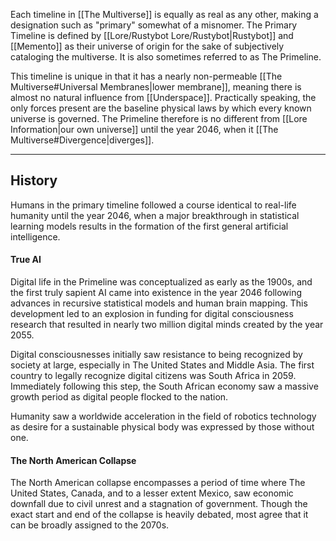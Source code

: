 Each timeline in [[The Multiverse]] is equally as real as any other, making a designation such as "primary" somewhat of a misnomer. The Primary Timeline is defined by [[Lore/Rustybot Lore/Rustybot|Rustybot]] and [[Memento]] as their universe of origin for the sake of subjectively cataloging the multiverse. It is also sometimes referred to as The Primeline.

This timeline is unique in that it has a nearly non-permeable [[The Multiverse#Universal Membranes|lower membrane]], meaning there is almost no natural influence from [[Underspace]]. Practically speaking, the only forces present are the baseline physical laws by which every known universe is governed. The Primeline therefore is no different from [[Lore Information|our own universe]] until the year 2046, when it [[The Multiverse#Divergence|diverges]].

---
## History

Humans in the primary timeline followed a course identical to real-life humanity until the year 2046, when a major breakthrough in statistical learning models results in the formation of the first general artificial intelligence.
#### True AI
Digital life in the Primeline was conceptualized as early as the 1900s, and the first truly sapient AI came into existence in the year 2046 following advances in recursive statistical models and human brain mapping. This development led to an explosion in funding for digital consciousness research that resulted in nearly two million digital minds created by the year 2055.

Digital consciousnesses initially saw resistance to being recognized by society at large, especially in The United States and Middle Asia. The first country to legally recognize digital citizens was South Africa in 2059. Immediately following this step, the South African economy saw a massive growth period as digital people flocked to the nation.

Humanity saw a worldwide acceleration in the field of robotics technology as desire for a sustainable physical body was expressed by those without one. 
#### The North American Collapse
The North American collapse encompasses a period of time where The United States, Canada, and to a lesser extent Mexico, saw economic downfall due to civil unrest and a stagnation of government. Though the exact start and end of the collapse is heavily debated, most agree that it can be broadly assigned to the 2070s.